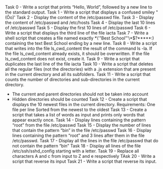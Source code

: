 Task 0 - Write a script that prints “Hello, World”, followed by a new line to the standard output.
Task 1 - Write a script that displays a confused smiley "(Ôo)'
Task 2 - Display the content of the /etc/passwd file.
Task 3 - Display the content of /etc/passwd and /etc/hosts
Task 4 - Display the last 10 lines of /etc/passwd
Task 5 - Display the first 10 lines of /etc/passwd
Task 6 - Write a script that displays the third line of the file iacta
Task 7 - Write a shell script that creates a file named exactly \*\\'"Best School"\'\\*$\?\*\*\*\*\*:) containing the text Best School ending by a new line.
Task 8 - Write a script that writes into the file ls_cwd_content the result of the command ls -la. If the file ls_cwd_content already exists, it should be overwritten. If the file ls_cwd_content does not exist, create it.
Task 9 - Write a script that duplicates the last line of the file iacta
Task 10 - Write a script that deletes all the regular files (not the directories) with a .js extension that are present in the current directory and all its subfolders.
Task 11 - Write a script that counts the number of directories and sub-directories in the current directory.
- The current and parent directories should not be taken into account
- Hidden directories should be counted
Task 12 - Create a script that displays the 10 newest files in the current directory.
Requirements:
One file per line
Sorted from the newest to the oldest
Task 13 - Create a script that takes a list of words as input and prints only words that appear exactly once.
Task 14 - Display lines containing the pattern “root” from the file /etc/passwd
Task 15 - Display the number of lines that contain the pattern “bin” in the file /etc/passwd
Task 16 - Display lines containing the pattern “root” and 3 lines after them in the file /etc/passwd.
Task 17 - Display all the lines in the file /etc/passwd that do not contain the pattern “bin”
Task 18 - Display all lines of the file /etc/ssh/sshd_config starting with a letter.
Task 19 - Replace all characters A and c from input to Z and e respectively
TAsk 20 - Write a script that reverse its input
Task 21 - Write a script that reverse its input.
